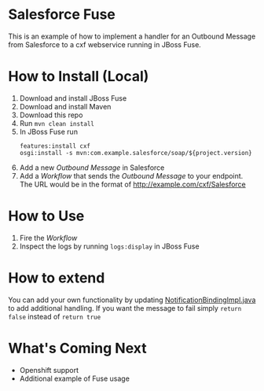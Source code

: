 # Salesforce Fuse

This is an example of how to implement a handler for an Outbound Message from Salesforce to a cxf webservice running in JBoss Fuse.

# How to Install (Local)

1. Download and install JBoss Fuse
2. Download and install Maven
3. Download this repo
4. Run `mvn clean install`
5. In JBoss Fuse run
    ```
    features:install cxf
    osgi:install -s mvn:com.example.salesforce/soap/${project.version}
    ```
6. Add a new _Outbound Message_ in Salesforce
7. Add a _Workflow_ that sends the _Outbound Message_ to your endpoint.  The URL would be in the format of
        http://example.com/cxf/Salesforce

# How to Use

1. Fire the _Workflow_
2. Inspect the logs by running `logs:display` in JBoss Fuse

# How to extend

You can add your own functionality by updating [NotificationBindingImpl.java](tree/master/src/main/java/com/sforce/soap/_2005/_09/outbound/NotificationBindingImpl.java) to add additional handling.  If you want the message to fail simply `return false` instead of `return true`

# What's Coming Next

* Openshift support
* Additional example of Fuse usage